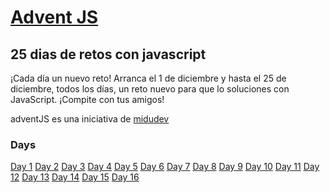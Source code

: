 # [Advent JS](https://adventjs.dev)

## 25 dias de retos con javascript

¡Cada día un nuevo reto!
Arranca el 1 de diciembre y hasta el 25 de diciembre, todos los días, un reto nuevo para que lo soluciones con JavaScript. ¡Compite con tus amigos!

adventJS
es una iniciativa de [midudev](https://midu.dev)

### Days

[Day 1](https://github.com/MasterKiri13/AdventJS/blob/main/Day%2001/Day1.md)
[Day 2](https://github.com/MasterKiri13/AdventJS/blob/main/Day%2002/Day2.md)
[Day 3](https://github.com/MasterKiri13/AdventJS/blob/main/Day%2003/Day3.md)
[Day 4](https://github.com/MasterKiri13/AdventJS/blob/main/Day%2004/Day4.md)
[Day 5](https://github.com/MasterKiri13/AdventJS/blob/main/Day%2005/Day5.md)
[Day 6](https://github.com/MasterKiri13/AdventJS/blob/main/Day%2006/Day6.md)
[Day 7](https://github.com/MasterKiri13/AdventJS/blob/main/Day%2007/Day7.md)
[Day 8](https://github.com/MasterKiri13/AdventJS/blob/main/Day%2008/Day8.md)
[Day 9](https://github.com/MasterKiri13/AdventJS/blob/main/Day%2009/Day9.md)
[Day 10](https://github.com/MasterKiri13/AdventJS/blob/main/Day%2010/Day10.md)
[Day 11](https://github.com/MasterKiri13/AdventJS/blob/main/Day%2011/Day11.md)
[Day 12](https://github.com/MasterKiri13/AdventJS/blob/main/Day%2012/Day12.md)
[Day 13](https://github.com/MasterKiri13/AdventJS/blob/main/Day%2013/Day13.md)
[Day 14](https://github.com/MasterKiri13/AdventJS/blob/main/Day%2014/Day14.md)
[Day 15](https://github.com/MasterKiri13/AdventJS/blob/main/Day%2015/Day15.md)
[Day 16](https://github.com/MasterKiri13/AdventJS/blob/main/Day%2016/Day16.md)